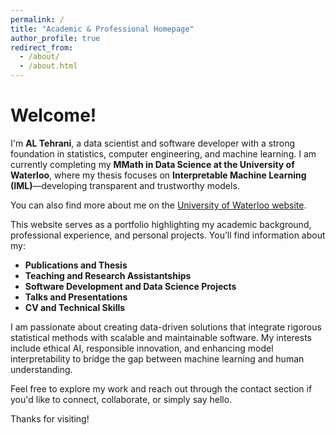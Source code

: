 ```yaml
---
permalink: /
title: "Academic & Professional Homepage"
author_profile: true
redirect_from: 
  - /about/
  - /about.html
---
```


Welcome!  
======
<!-- <h2 style="color:#ffcc00; font-style: italic;">This page is under construction</h2> -->

I'm **AL Tehrani**, a data scientist and software developer with a strong foundation in statistics, computer engineering, and machine learning. I am currently completing my **MMath in Data Science at the University of Waterloo**, where my thesis focuses on **Interpretable Machine Learning (IML)**—developing transparent and trustworthy models.

You can also find more about me on the [University of Waterloo website](https://uwaterloo.ca/math/profiles/al-tehrani).

This website serves as a portfolio highlighting my academic background, professional experience, and personal projects. You’ll find information about my:

- **Publications and Thesis**
- **Teaching and Research Assistantships**
- **Software Development and Data Science Projects**
- **Talks and Presentations**
- **CV and Technical Skills**

I am passionate about creating data-driven solutions that integrate rigorous statistical methods with scalable and maintainable software. My interests include ethical AI, responsible innovation, and enhancing model interpretability to bridge the gap between machine learning and human understanding.

Feel free to explore my work and reach out through the contact section if you'd like to connect, collaborate, or simply say hello.

Thanks for visiting!

